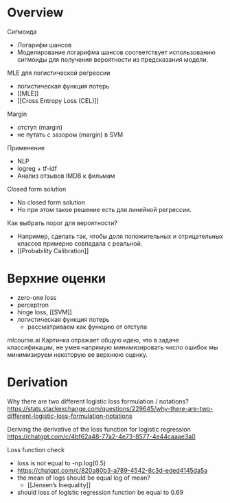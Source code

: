 
# Overview

Сигмоида
- Логарифм шансов
- Моделирование логарифма шансов соответствует использованию сигмоиды для получения вероятности из предсказания модели.

MLE для логистической регрессии
- логистическая функция потерь
- [[MLE]]
- [[Cross Entropy Loss (CEL)]]

Margin
- отступ (margin)
- не путать с зазором (margin) в SVM

Применение
- NLP
- logreg + tf-idf
- Анализ отзывов IMDB к фильмам

Closed form solution
- No closed form solution
- Но при этом такое решение есть для линейной регрессии.

Как выбрать порог для вероятности?
- Например, сделать так, чтобы доля положительных и отрицательных классов примерно совпадала с реальной.
- [[Probability Calibration]]

# Верхние оценки

- zero-one loss
- perceptron
- hinge loss, [[SVM]]
- логистическая функция потерь
	- рассматриваем как функцию от отступа

mlcourse.ai
Картинка отражает общую идею, что в задаче классификации, не умея напрямую минимизировать число ошибок мы минимизируем некоторую ее верхнюю оценку.

# Derivation

Why there are two different logistic loss formulation / notations?
https://stats.stackexchange.com/questions/229645/why-there-are-two-different-logistic-loss-formulation-notations

Deriving the derivative of the loss function for logistic regression
https://chatgpt.com/c/4bf62a48-77a2-4e73-8577-4e44caaae3a0

Loss function check
- loss is not equal to -np.log(0.5)
- https://chatgpt.com/c/820a80b3-a789-4542-8c3d-eded4145da5a
- the mean of logs should be equal log of mean?
	- [[Jensen’s Inequality]]
- should loss of logistic regression function be equal to 0.69